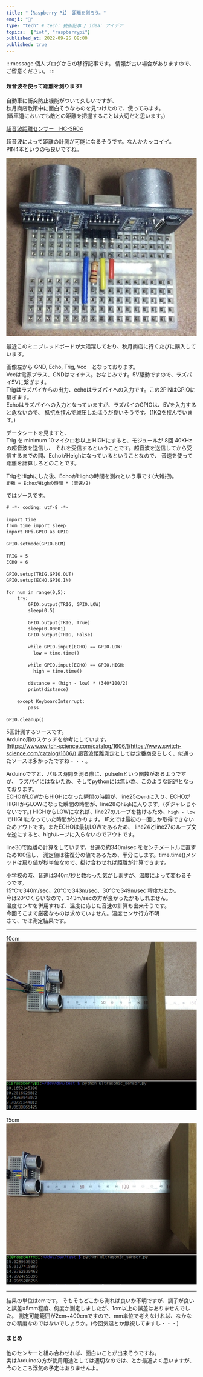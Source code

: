 ```yaml
---
title: "【Raspberry Pi】 距離を測ろう。"
emoji: "🤖"
type: "tech" # tech: 技術記事 / idea: アイデア
topics:  ["iot", "raspberrypi"]
published_at: 2022-09-25 08:00
published: true
---
```

<!-- ブログ移行 articles/2016-09-25-raspi-ultrasonic-sensor.md -->

:::message
個人ブログからの移行記事です。
情報が古い場合がありますので、ご留意ください。
:::

#### 超音波を使って距離を測ります!

自動車に衝突防止機能がついて久しいですが、  
秋月商店散策中に面白そうなものを見つけたので、使ってみます。  
(戦車道においても敵との距離を把握することは大切だと思います。)

[超音波距離センサー　HC-SR04](http://akizukidenshi.com/catalog/g/gM-11009/)

超音波によって距離の計測が可能になるそうです。なんかカッコイイ。  
PIN4本というのも良いですね。

![距離センサー](/images/img_ultrasonic_sensor_5.jpg)

最近このミニブレッドボードが大活躍しており、秋月商店に行くたびに購入しています。

画像左から GND, Echo, Trig, Vcc　となっております。  
Vccは電源プラス、GNDはマイナス。おなじみです。5V駆動ですので、ラズパイ5Vに繋ぎます。  
Trigはラズパイからの出力、echoはラズパイへの入力です。この2PINはGPIOに繋ぎます。  
Echoはラズパイへの入力となっていますが、ラズパイのGPIOは、5Vを入力すると危ないので、
抵抗を挟んで減圧したほうが良いそうです。(1KΩを挟んでいます。)

<!--more-->

データシートを見ますと、  
Trig を minimum 10マイクロ秒以上 HIGHにすると、モジュールが 8回 40KHzの超音波を送信し、
それを受信するということです。超音波を送信してから受信するまでの間、EchoがHeighになっているということなので、
音速を使って距離を計算しろとのことです。

TrigをHighにした後、EchoがHighの時間を測れという事です(大雑把)。  
`距離 = EchoがHighの時間 * (音速/2)`

ではソースです。

```
# -*- coding: utf-8 -*-

import time
from time import sleep
import RPi.GPIO as GPIO

GPIO.setmode(GPIO.BCM)

TRIG = 5
ECHO = 6

GPIO.setup(TRIG,GPIO.OUT)
GPIO.setup(ECHO,GPIO.IN)
        
for num in range(0,5):
    try:
        GPIO.output(TRIG, GPIO.LOW)
        sleep(0.5)
         
        GPIO.output(TRIG, True)
        sleep(0.00001)
        GPIO.output(TRIG, False)
 
        while GPIO.input(ECHO) == GPIO.LOW:
          low = time.time()

        while GPIO.input(ECHO) == GPIO.HIGH:
          high = time.time()

        distance = (high - low) * (340*100/2)
        print(distance)

    except KeyboardInterrupt:
        pass

GPIO.cleanup()

```

5回計測するソースです。  
Arduino用のスケッチを参考にしています。  
[https://www.switch-science.com/catalog/1606/](https://www.switch-science.com/catalog/1606/) 
超音波距離測定としては定番商品らしく、似通ったソースは多かったですね・・・。

Arduinoですと、パルス時間を測る際に、pulseInという関数があるようですが、
ラズパイにはないため、そしてpythonには無い為、このような記述となっております。  
ECHOがLOWからHIGHになった瞬間の時間が、line25の`end`に入り、ECHOがHIGHからLOWになった瞬間の時間が、line28の`high`に入ります。(ダジャレじゃないです。)
HIGHからLOWになれば、line27のループを抜けるため、`high - low`でHIGHになっていた時間が分かります。
IF文では最初の一回しか取得できないためアウトです。またECHOは最初LOWであるため、 
line24とline27のループ文を逆にすると、highループに入らないのでアウトです。

line30で距離の計算をしています。音速の約340m/sec をセンチメートルに直すため100倍し、
測定値は往復分の値であるため、半分にします。time.time()メソッドは戻り値が秒単位なので、掛け合わせれば距離が計算できます。

小学校の時、音速は340m/秒と教わった気がしますが、温度によって変わるそうです。  
15℃で340m/sec、20℃で343m/sec、30℃で349m/sec 程度だとか。  
今は20℃くらいなので、343m/secの方が良かったかもしれません。  
温度センサを併用すれば、温度に応じた音速の計算も出来そうです。  
今回そこまで厳密なものは求めていません。温度センサ行方不明  
さて、では測定結果です。

* * *

10cm ![ラズパイ](/images/img_ultrasonic_sensor_1.jpg)![ラズパイ](/images/img_ultrasonic_sensor_2.png)

15cm ![ラズパイ](/images/img_ultrasonic_sensor_3.jpg)![ラズパイ](/images/img_ultrasonic_sensor_4.png)

* * *

結果の単位はcmです。 
そもそもどこから測れば良いか不明ですが、調子が良いと誤差±5mm程度、何度か測定しましたが、1cm以上の誤差はありませんでした。 
測定可能範囲が2cm~400cmですので、mm単位で考えなければ、なかなかの精度なのではないでしょうか。(今回気温とか無視してますし・・・)

#### まとめ

他のセンサーと組み合わせれば、面白いことが出来そうですね。  
実はArduinoの方が使用用途としては適切なのでは、とか最近よく思いますが、今のところ浮気の予定はありませんよ。
